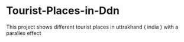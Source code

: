 # Tourist-Places-in-Ddn
This project shows different tourist places in uttrakhand ( india ) with a parallex effect
